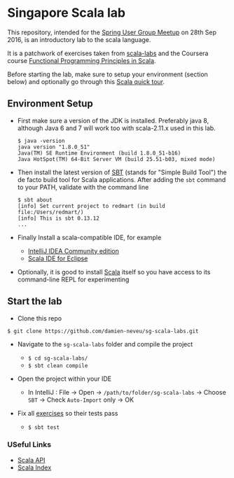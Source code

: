 # Singapore Scala lab

This repository, intended for the [Spring User Group Meetup](https://www.meetup.com/singasug/events/234315161/) on 28th Sep 2016, is an introductory lab to the scala language.

It is a patchwork of exercises taken from [scala-labs](https://github.com/scala-labs/scala-labs) and the Coursera course [Functional Programming Principles in Scala](https://www.coursera.org/learn/progfun1).

Before starting the lab, make sure to setup your environment (section below) and optionally go through this [Scala quick tour](https://docs.google.com/presentation/d/1KowHAem2BEnUNKMMbjQJE_tHOIgVWVAmI5OajVMQIa0/edit?usp=sharing).

Environment Setup
-------

- First make sure a version of the JDK is installed. Preferably java 8, although Java 6 and 7 will work too with scala-2.11.x used in this lab.

  ```
  $ java -version
  java version "1.8.0_51"
  Java(TM) SE Runtime Environment (build 1.8.0_51-b16)
  Java HotSpot(TM) 64-Bit Server VM (build 25.51-b03, mixed mode)
  ```

- Then install the latest version of [SBT](http://www.scala-sbt.org/0.13/docs/Setup.html) (stands for "Simple Build Tool") the de facto build tool for Scala applications. After adding the `sbt` command to your PATH, validate with the command line
  ```
  $ sbt about
  [info] Set current project to redmart (in build file:/Users/redmart/)
  [info] This is sbt 0.13.12
  ...
  ```

- Finally Install a scala-compatible IDE, for example
  - [IntelliJ IDEA Community edition](https://www.jetbrains.com/idea/#chooseYourEdition)
  - [Scala IDE for Eclipse](http://scala-ide.org/)

- Optionally, it is good to install [Scala](http://www.scala-lang.org/download/2.11.8.html) itself so you have access to its command-line REPL for experimenting

Start the lab
-------

- Clone this repo
```
$ git clone https://github.com/damien-neveu/sg-scala-labs.git
```
- Navigate to the `sg-scala-labs` folder and compile the project
  - `$ cd sg-scala-labs/`
  - `$ sbt clean compile`

- Open the project within your IDE
  - In IntelliJ : File -> Open -> `/path/to/folder/sg-scala-labs` -> Choose `SBT` -> Check `Auto-Import` only -> OK

- Fix all [exercises](src/main/scala/com/meetup/scalab) so their tests pass
  - `$ sbt test`

### USeful Links

- [Scala API](http://www.scala-lang.org/files/archive/api/current/#package)
- [Scala Index](https://index.scala-lang.org/)
